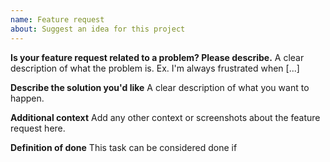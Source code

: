 ```yaml
---
name: Feature request
about: Suggest an idea for this project
---
```


**Is your feature request related to a problem? Please describe.**
A clear description of what the problem is. Ex. I'm always frustrated when [...]

**Describe the solution you'd like**
A clear description of what you want to happen.

**Additional context**
Add any other context or screenshots about the feature request here.

**Definition of done**
This task can be considered done if
